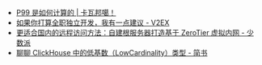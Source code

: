 - [P99 是如何计算的 | 卡瓦邦噶！](https://www.kawabangga.com/posts/4284)
- [如果你打算全职独立开发，我有一点建议 - V2EX](https://v2ex.com/t/1000129#reply79)
- [更适合国内的远程访问方法：自建根服务器打造基于 ZeroTier 虚拟内网 - 少数派](https://sspai.com/post/85130)
- [聊聊 ClickHouse 中的低基数（LowCardinality）类型 - 简书](https://www.jianshu.com/p/f361e7cfc8b3)